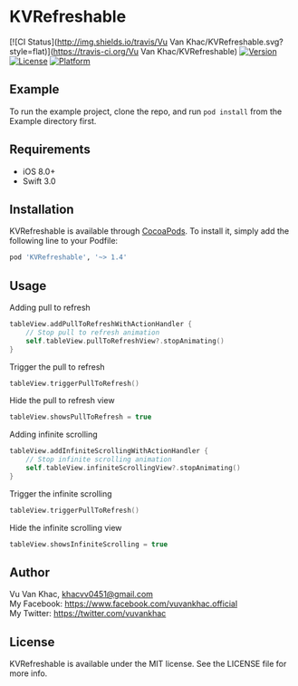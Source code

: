 # KVRefreshable

[![CI Status](http://img.shields.io/travis/Vu Van Khac/KVRefreshable.svg?style=flat)](https://travis-ci.org/Vu Van Khac/KVRefreshable)
[![Version](https://img.shields.io/cocoapods/v/KVRefreshable.svg?style=flat)](http://cocoapods.org/pods/KVRefreshable)
[![License](https://img.shields.io/cocoapods/l/KVRefreshable.svg?style=flat)](http://cocoapods.org/pods/KVRefreshable)
[![Platform](https://img.shields.io/cocoapods/p/KVRefreshable.svg?style=flat)](http://cocoapods.org/pods/KVRefreshable)

## Example

To run the example project, clone the repo, and run `pod install` from the Example directory first.

## Requirements

* iOS 8.0+
* Swift 3.0

## Installation

KVRefreshable is available through [CocoaPods](http://cocoapods.org). To install
it, simply add the following line to your Podfile:

```ruby
pod 'KVRefreshable', '~> 1.4'
```

## Usage

Adding pull to refresh
```swift
tableView.addPullToRefreshWithActionHandler {
    // Stop pull to refresh animation
    self.tableView.pullToRefreshView?.stopAnimating()
}
```

Trigger the pull to refresh
```swift
tableView.triggerPullToRefresh()
```


Hide the pull to refresh view
```swift
tableView.showsPullToRefresh = true
```

Adding infinite scrolling
```swift
tableView.addInfiniteScrollingWithActionHandler {
    // Stop infinite scrolling animation
    self.tableView.infiniteScrollingView?.stopAnimating()
}
```

Trigger the infinite scrolling
```swift
tableView.triggerPullToRefresh()
```

Hide the infinite scrolling view
```swift
tableView.showsInfiniteScrolling = true
```

## Author

Vu Van Khac, khacvv0451@gmail.com <br />
My Facebook: https://www.facebook.com/vuvankhac.official  <br />
My Twitter: https://twitter.com/vuvankhac  <br />

## License

KVRefreshable is available under the MIT license. See the LICENSE file for more info.
